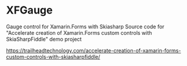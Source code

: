 # XFGauge
Gauge control for Xamarin.Forms with Skiasharp
Source code for "Accelerate creation of Xamarin.Forms custom controls with SkiaSharpFiddle" demo project

https://trailheadtechnology.com/accelerate-creation-of-xamarin-forms-custom-controls-with-skiasharpfiddle/
